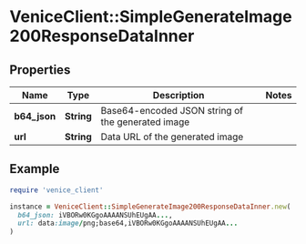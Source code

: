 # VeniceClient::SimpleGenerateImage200ResponseDataInner

## Properties

| Name | Type | Description | Notes |
| ---- | ---- | ----------- | ----- |
| **b64_json** | **String** | Base64-encoded JSON string of the generated image |  |
| **url** | **String** | Data URL of the generated image |  |

## Example

```ruby
require 'venice_client'

instance = VeniceClient::SimpleGenerateImage200ResponseDataInner.new(
  b64_json: iVBORw0KGgoAAAANSUhEUgAA...,
  url: data:image/png;base64,iVBORw0KGgoAAAANSUhEUgAA...
)
```

